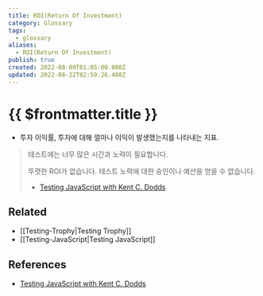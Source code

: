 ```yaml
---
title: ROI(Return Of Investment)
category: Glossary
tags:
  - glossary
aliases:
  - ROI(Return Of Investment)
publish: true
created: 2022-08-09T01:05:00.000Z
updated: 2022-08-22T02:59:26.408Z
---
```


# {{ $frontmatter.title }}

- 투자 이익률, 투자에 대해 얼마나 이익이 발생했는지를 나타내는 지표.

> 테스트에는 너무 많은 시간과 노력이 필요합니다.
>
> 뚜렷한 ROI가 없습니다. 테스트 노력에 대한 승인이나 예산을 얻을 수 없습니다.
>
> - [Testing JavaScript with Kent C. Dodds](https://testingjavascript.com/)

## Related

- [[Testing-Trophy|Testing Trophy]]
- [[Testing-JavaScript|Testing JavaScript]]

## References

- [Testing JavaScript with Kent C. Dodds](https://testingjavascript.com/)
